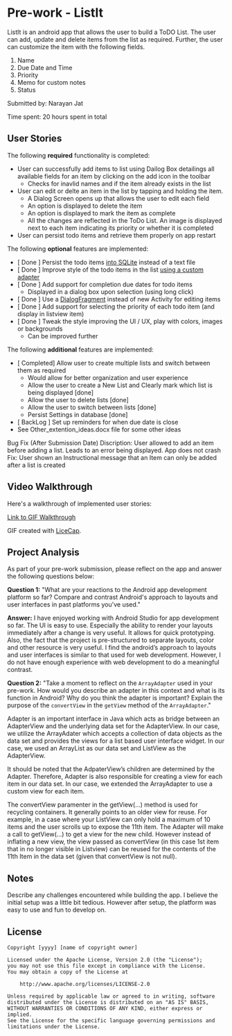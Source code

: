 # Pre-work - ListIt

ListIt is an android app that allows the user to build a ToDO List. The user can add, update and delete items from the list as required. Further, the user can customize 
the item with the following fields.
1) Name
2) Due Date and Time
3) Priority 
4) Memo for custom notes
5) Status

Submitted by: Narayan Jat

Time spent: 20 hours spent in total

## User Stories

The following **required** functionality is completed:

* User can successfully add items to list using Dailog Box detailings all available fields for an item by clicking on the add icon in the toolbar
    * Checks for inavlid names and if the item already exists in the list
* User can edit or delte an item in the list by tapping and holding the item.
    *  A Dialog Screen opens up that allows the user to edit each field
    * An option is displayed to delete the item
    * An option is displayed to mark the item as complete
    * All the changes are reflected in the ToDo List. An image is displayed next to each item indicating its priority or whether it is completed
* User can persist todo items  and retrieve them properly on app restart


The following **optional** features are implemented:

* [ Done ] Persist the todo items [into SQLite](http://guides.codepath.com/android/Persisting-Data-to-the-Device#sqlite) instead of a text file
* [ Done ] Improve style of the todo items in the list [using a custom adapter](http://guides.codepath.com/android/Using-an-ArrayAdapter-with-ListView)
* [ Done ] Add support for completion due dates for todo items 
    * Displayed in a dialog box upon selection (using long click)
* [ Done ] Use a [DialogFragment](http://guides.codepath.com/android/Using-DialogFragment) instead of new Activity for editing items
* [ Done ] Add support for selecting the priority of each todo item (and display in listview item)
* [ Done ] Tweak the style improving the UI / UX, play with colors, images or backgrounds
    *  Can be improved further

The following **additional** features are implemented:

* [ Completed] Allow user to create multiple lists and switch between them as required 
    * Would allow for better organization and user experience
    * Allow the user to create a New List and Clearly mark which list is being displayed [done]
    * Allow the user to delete lists [done]
    * Allow the user to switch between lists [done]
    * Persist Settings in database [done]
* [ BackLog ] Set up reminders for when due date is close
* See Other_extention_ideas.docx file for some other ideas

Bug Fix (After Submission Date)
Discription: User allowed to add an item before adding a list. Leads to an error being displayed. App does not crash
Fix: User shown an Instructional message that an Item can only be added after a list is created

## Video Walkthrough

Here's a walkthrough of implemented user stories:

[Link to GIF Walkthrough](http://i.imgur.com/KZmDBaQ.gif)


GIF created with [LiceCap](http://www.cockos.com/licecap/).

## Project Analysis

As part of your pre-work submission, please reflect on the app and answer the following questions below:

**Question 1:** "What are your reactions to the Android app development platform so far? Compare and contrast Android's approach to layouts and user interfaces in past platforms you've used."

**Answer:** 
I have enjoyed working with Android Studio for app development so far. The UI is easy to use. Especially the ability to render your layouts immediately after a change is very useful. It 
allows for quick prototyping. Also, the fact that the project is pre-structured to separate layouts, color and other resource is very useful.
I find the android’s approach to layouts and user interfaces is similar to that used for web development. However, I do not have enough experience with web development to do a meaningful 
contrast.


**Question 2:** "Take a moment to reflect on the `ArrayAdapter` used in your pre-work. How would you describe an adapter in this context and what is its function in Android? Why do you think the adapter is important? Explain the purpose of the `convertView` in the `getView` method of the `ArrayAdapter`."

Adapter is an important interface in Java which acts as bridge between an AdapterView and the underlying data set for the AdapterView. In our case, we utilize the ArrayAdater which accepts a collection of data objects as the data set and provides the views for a list based user interface widget. In our case, we used an ArrayList as our data set and ListView as the AdapterView. 

 It should be noted that the AdpaterView’s children are determined by the Adapter. Therefore, Adapter is also responsible for creating a view for each item in our data set. In our case, we extended the ArrayAdapter to use a custom view for each item. 

 The convertView paramenter in the getView(…) method is used for recycling containers. It generally points to an older view for reuse. For example, in a case where your ListView can only hold a maximum of 10 items and the user scrolls up to expose the 11th item. The Adapter will make a call to getView(…) to get a view for the new child. However instead of inflating a new view, the view passed as convertView (in this case 1st item that in no longer visible in Listview) can be reused for the contents of the 11th Item in the data set (given that convertView is not null).

## Notes

Describe any challenges encountered while building the app.
I believe the initial setup was a little bit tedious. However after setup, the platform was easy to use and fun to develop on.

## License

    Copyright [yyyy] [name of copyright owner]

    Licensed under the Apache License, Version 2.0 (the "License");
    you may not use this file except in compliance with the License.
    You may obtain a copy of the License at

        http://www.apache.org/licenses/LICENSE-2.0

    Unless required by applicable law or agreed to in writing, software
    distributed under the License is distributed on an "AS IS" BASIS,
    WITHOUT WARRANTIES OR CONDITIONS OF ANY KIND, either express or implied.
    See the License for the specific language governing permissions and
    limitations under the License.